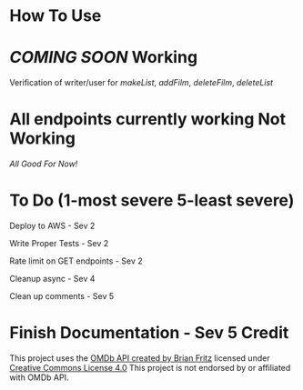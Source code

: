 How To Use
==========
*COMING SOON*
Working
=======
Verification of writer/user for *makeList*, *addFilm*, *deleteFilm*, *deleteList*

All endpoints currently working
Not Working
===========
*All Good For Now!*

To Do (1-most severe 5-least severe)
====================================
Deploy to AWS - Sev 2

Write Proper Tests - Sev 2

Rate limit on GET endpoints - Sev 2

Cleanup async - Sev 4

Clean up comments - Sev 5

Finish Documentation - Sev 5
Credit
======
This project uses the [OMDb API created by Brian Fritz](http://www.omdbapi.com) licensed under [Creative Commons License 4.0](https://creativecommons.org/licenses/by-nc/4.0/)
This project is not endorsed by or affiliated with OMDb API.
